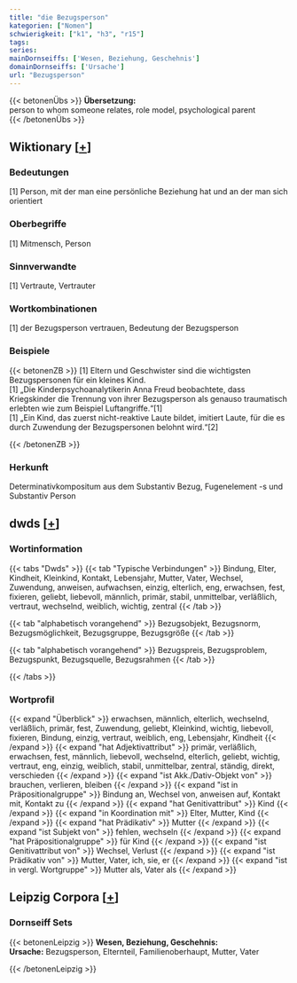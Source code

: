 ```yaml
---
title: "die Bezugsperson"
kategorien: ["Nomen"]
schwierigkeit: ["k1", "h3", "r15"]
tags:
series:
mainDornseiffs: ['Wesen, Beziehung, Geschehnis']
domainDornseiffs: ['Ursache']
url: "Bezugsperson"
---
```


{{< betonenÜbs >}}
**Übersetzung:**  
person to whom someone relates, role model, psychological parent  
{{< /betonenÜbs >}}

## Wiktionary [[+](https://de.wiktionary.org/wiki/Bezugsperson)]

### Bedeutungen
[1] Person, mit der man eine persönliche Beziehung hat und an der man sich orientiert  

### Oberbegriffe
[1] Mitmensch, Person  

### Sinnverwandte
[1] Vertraute, Vertrauter  

### Wortkombinationen
[1] der Bezugsperson vertrauen, Bedeutung der Bezugsperson  

### Beispiele
{{< betonenZB >}}
[1] Eltern und Geschwister sind die wichtigsten Bezugspersonen für ein kleines Kind.  
[1] „Die Kinderpsychoanalytikerin Anna Freud beobachtete, dass Kriegskinder die Trennung von ihrer Bezugsperson als genauso traumatisch erlebten wie zum Beispiel Luftangriffe.“[1]  
[1] „Ein Kind, das zuerst nicht-reaktive Laute bildet, imitiert Laute, für die es durch Zuwendung der Bezugspersonen belohnt wird.“[2]  

{{< /betonenZB >}}
### Herkunft
Determinativkompositum aus dem Substantiv Bezug, Fugenelement -s und Substantiv Person  



## dwds [[+](https://www.dwds.de/wb/Bezugsperson)]

### Wortinformation
{{< tabs "Dwds" >}}
{{< tab "Typische Verbindungen" >}}
Bindung, Elter, Kindheit, Kleinkind, Kontakt, Lebensjahr, Mutter, Vater, Wechsel, Zuwendung, anweisen, aufwachsen, einzig, elterlich, eng, erwachsen, fest, fixieren, geliebt, liebevoll, männlich, primär, stabil, unmittelbar, verläßlich, vertraut, wechselnd, weiblich, wichtig, zentral
{{< /tab >}}

{{< tab "alphabetisch vorangehend" >}}
Bezugsobjekt, Bezugsnorm, Bezugsmöglichkeit, Bezugsgruppe, Bezugsgröße
{{< /tab >}}

{{< tab "alphabetisch vorangehend" >}}
Bezugspreis, Bezugsproblem, Bezugspunkt, Bezugsquelle, Bezugsrahmen
{{< /tab >}}

{{< /tabs >}}

### Wortprofil
{{< expand "Überblick" >}} erwachsen, männlich, elterlich, wechselnd, verläßlich, primär, fest, Zuwendung, geliebt, Kleinkind, wichtig, liebevoll, fixieren, Bindung, einzig, vertraut, weiblich, eng, Lebensjahr, Kindheit {{< /expand >}}
{{< expand "hat Adjektivattribut" >}} primär, verläßlich, erwachsen, fest, männlich, liebevoll, wechselnd, elterlich, geliebt, wichtig, vertraut, eng, einzig, weiblich, stabil, unmittelbar, zentral, ständig, direkt, verschieden {{< /expand >}}
{{< expand "ist Akk./Dativ-Objekt von" >}} brauchen, verlieren, bleiben {{< /expand >}}
{{< expand "ist in Präpositionalgruppe" >}} Bindung an, Wechsel von, anweisen auf, Kontakt mit, Kontakt zu {{< /expand >}}
{{< expand "hat Genitivattribut" >}} Kind {{< /expand >}}
{{< expand "in Koordination mit" >}} Elter, Mutter, Kind {{< /expand >}}
{{< expand "hat Prädikativ" >}} Mutter {{< /expand >}}
{{< expand "ist Subjekt von" >}} fehlen, wechseln {{< /expand >}}
{{< expand "hat Präpositionalgruppe" >}} für Kind {{< /expand >}}
{{< expand "ist Genitivattribut von" >}} Wechsel, Verlust {{< /expand >}}
{{< expand "ist Prädikativ von" >}} Mutter, Vater, ich, sie, er {{< /expand >}}
{{< expand "ist in vergl. Wortgruppe" >}} Mutter als, Vater als {{< /expand >}}

## Leipzig Corpora [[+](https://corpora.uni-leipzig.de/en/res?word=Bezugsperson&corpusId=deu_newscrawl-public_2018)]

### Dornseiff Sets
{{< betonenLeipzig >}}
**Wesen, Beziehung, Geschehnis:**  
**Ursache:** Bezugsperson, Elternteil, Familienoberhaupt, Mutter, Vater  

{{< /betonenLeipzig >}}

